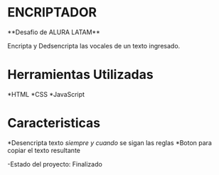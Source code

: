 <h1>ENCRIPTADOR</h1>
**Desafio de ALURA LATAM**

Encripta y Dedsencripta las vocales de un texto ingresado.

<h1>Herramientas Utilizadas </h1>
*HTML
*CSS
*JavaScript

 <h1>Caracteristicas</h1>

*Desencripta texto *siempre y cuando* se sigan las reglas
*Boton para copiar el texto resultante

 
-Estado del proyecto: Finalizado
